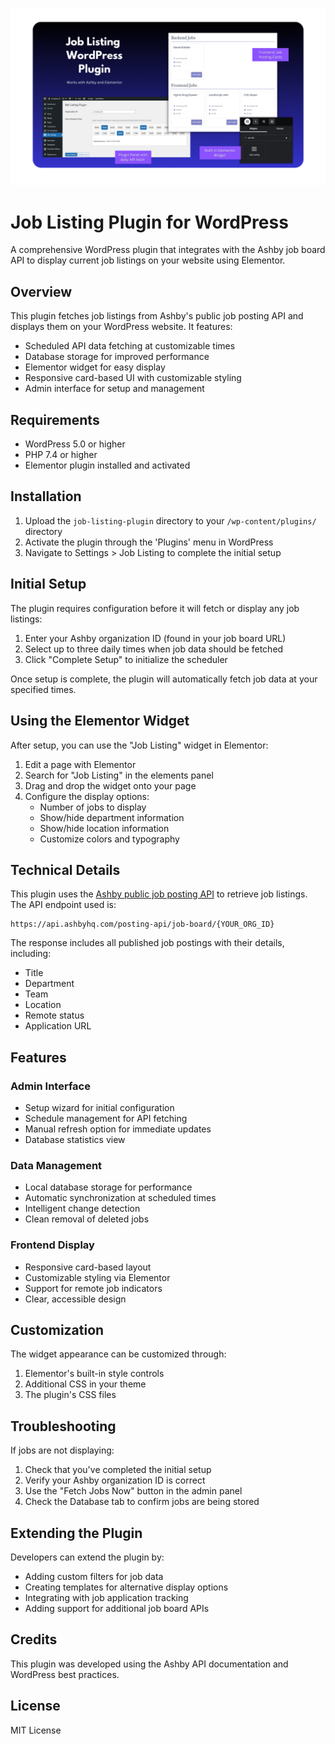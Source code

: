 ![Image showing screenshots of plugin](Job-Listing-WordPress.png)

# Job Listing Plugin for WordPress

A comprehensive WordPress plugin that integrates with the Ashby job board API to display current job listings on your website using Elementor.

## Overview

This plugin fetches job listings from Ashby's public job posting API and displays them on your WordPress website. It features:

- Scheduled API data fetching at customizable times
- Database storage for improved performance
- Elementor widget for easy display
- Responsive card-based UI with customizable styling
- Admin interface for setup and management

## Requirements

- WordPress 5.0 or higher
- PHP 7.4 or higher
- Elementor plugin installed and activated

## Installation

1. Upload the `job-listing-plugin` directory to your `/wp-content/plugins/` directory
2. Activate the plugin through the 'Plugins' menu in WordPress
3. Navigate to Settings > Job Listing to complete the initial setup

## Initial Setup

The plugin requires configuration before it will fetch or display any job listings:

1. Enter your Ashby organization ID (found in your job board URL)
2. Select up to three daily times when job data should be fetched
3. Click "Complete Setup" to initialize the scheduler

Once setup is complete, the plugin will automatically fetch job data at your specified times.

## Using the Elementor Widget

After setup, you can use the "Job Listing" widget in Elementor:

1. Edit a page with Elementor
2. Search for "Job Listing" in the elements panel
3. Drag and drop the widget onto your page
4. Configure the display options:
   - Number of jobs to display
   - Show/hide department information
   - Show/hide location information
   - Customize colors and typography

## Technical Details

This plugin uses the [Ashby public job posting API](https://developers.ashbyhq.com/docs/public-job-posting-api#example) to retrieve job listings. The API endpoint used is:

```
https://api.ashbyhq.com/posting-api/job-board/{YOUR_ORG_ID}
```

The response includes all published job postings with their details, including:

- Title
- Department
- Team
- Location
- Remote status
- Application URL

## Features

### Admin Interface

- Setup wizard for initial configuration
- Schedule management for API fetching
- Manual refresh option for immediate updates
- Database statistics view

### Data Management

- Local database storage for performance
- Automatic synchronization at scheduled times
- Intelligent change detection
- Clean removal of deleted jobs

### Frontend Display

- Responsive card-based layout
- Customizable styling via Elementor
- Support for remote job indicators
- Clear, accessible design

## Customization

The widget appearance can be customized through:

1. Elementor's built-in style controls
2. Additional CSS in your theme
3. The plugin's CSS files

## Troubleshooting

If jobs are not displaying:

1. Check that you've completed the initial setup
2. Verify your Ashby organization ID is correct
3. Use the "Fetch Jobs Now" button in the admin panel
4. Check the Database tab to confirm jobs are being stored

## Extending the Plugin

Developers can extend the plugin by:

- Adding custom filters for job data
- Creating templates for alternative display options
- Integrating with job application tracking
- Adding support for additional job board APIs

## Credits

This plugin was developed using the Ashby API documentation and WordPress best practices.

## License

MIT License
